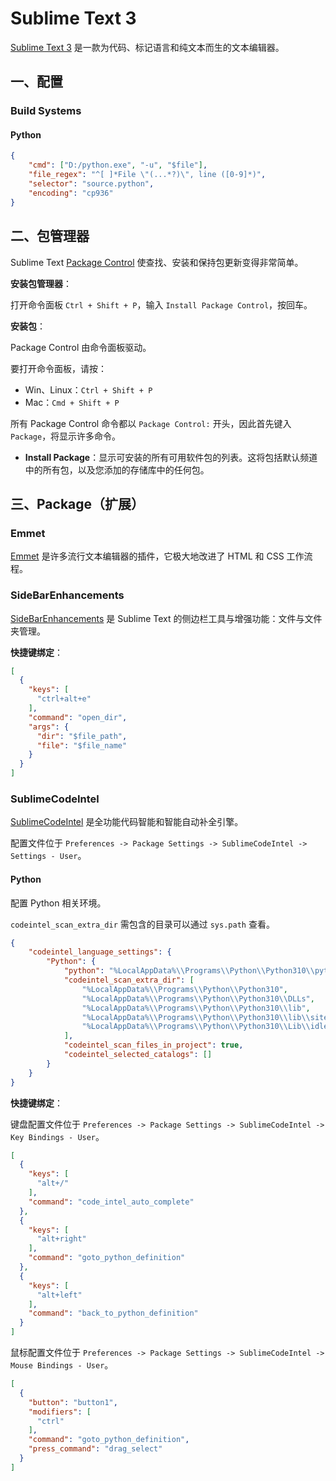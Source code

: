 # Sublime Text 3

[Sublime Text 3](https://www.sublimetext.com/3) 是一款为代码、标记语言和纯文本而生的文本编辑器。

## 一、配置

### Build Systems

#### Python

```json
{
    "cmd": ["D:/python.exe", "-u", "$file"],
    "file_regex": "^[ ]*File \"(...*?)\", line ([0-9]*)",
    "selector": "source.python",
    "encoding": "cp936"
}
```

## 二、包管理器

Sublime Text [Package Control](https://packagecontrol.io/) 使查找、安装和保持包更新变得非常简单。

**安装包管理器**：

打开命令面板 `Ctrl + Shift + P`，输入 `Install Package Control`，按回车。

**安装包**：

Package Control 由命令面板驱动。

要打开命令面板，请按：

- Win、Linux：`Ctrl + Shift + P`
- Mac：`Cmd + Shift + P`

所有 Package Control 命令都以 `Package Control:` 开头，因此首先键入 `Package`，将显示许多命令。

- **Install Package**：显示可安装的所有可用软件包的列表。这将包括默认频道中的所有包，以及您添加的存储库中的任何包。

## 三、Package（扩展）

### Emmet

[Emmet](https://packagecontrol.io/packages/Emmet) 是许多流行文本编辑器的插件，它极大地改进了 HTML 和 CSS 工作流程。

### SideBarEnhancements

[SideBarEnhancements](https://packagecontrol.io/packages/SideBarEnhancements) 是 Sublime Text 的侧边栏工具与增强功能：文件与文件夹管理。

**快捷键绑定**：

```json
[
  {
    "keys": [
      "ctrl+alt+e"
    ],
    "command": "open_dir",
    "args": {
      "dir": "$file_path",
      "file": "$file_name"
    }
  }
]
```

### SublimeCodeIntel

[SublimeCodeIntel](https://packagecontrol.io/packages/SublimeCodeIntel) 是全功能代码智能和智能自动补全引擎。

配置文件位于 `Preferences -> Package Settings -> SublimeCodeIntel -> Settings - User`。

#### Python

配置 Python 相关环境。

`codeintel_scan_extra_dir` 需包含的目录可以通过 `sys.path` 查看。

```json
{
    "codeintel_language_settings": {
        "Python": {
            "python": "%LocalAppData%\\Programs\\Python\\Python310\\python.exe",
            "codeintel_scan_extra_dir": [
                "%LocalAppData%\\Programs\\Python\\Python310",
                "%LocalAppData%\\Programs\\Python\\Python310\\DLLs",
                "%LocalAppData%\\Programs\\Python\\Python310\\lib",
                "%LocalAppData%\\Programs\\Python\\Python310\\lib\\site-packages",
                "%LocalAppData%\\Programs\\Python\\Python310\\Lib\\idlelib"
            ],
            "codeintel_scan_files_in_project": true,
            "codeintel_selected_catalogs": []
        }
    }
}
```

**快捷键绑定**：

键盘配置文件位于 `Preferences -> Package Settings -> SublimeCodeIntel -> Key Bindings - User`。

```json
[
  {
    "keys": [
      "alt+/"
    ],
    "command": "code_intel_auto_complete"
  },
  {
    "keys": [
      "alt+right"
    ],
    "command": "goto_python_definition"
  },
  {
    "keys": [
      "alt+left"
    ],
    "command": "back_to_python_definition"
  }
]
```

鼠标配置文件位于 `Preferences -> Package Settings -> SublimeCodeIntel -> Mouse Bindings - User`。

```json
[
  {
    "button": "button1",
    "modifiers": [
      "ctrl"
    ],
    "command": "goto_python_definition",
    "press_command": "drag_select"
  }
]
```

